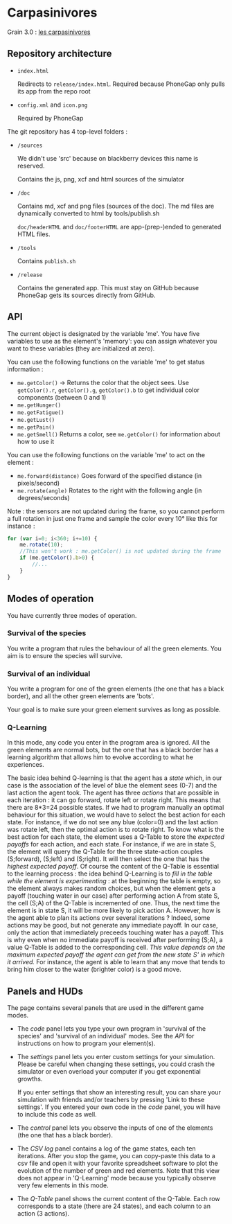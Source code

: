 # Carpasinivores

Grain 3.0 : [les carpasinivores](http://198.245.54.228/carpasinivores)

## Repository architecture

- `index.html`

    Redirects to `release/index.html`. Required because PhoneGap only
    pulls its app from the repo root

- `config.xml` and `icon.png`

    Required by PhoneGap

The git repository has 4 top-level folders : 

- `/sources`
  
    We didn't use 'src' because on blackberry devices this name is
    reserved.

    Contains the js, png, xcf and html sources of the simulator

- `/doc`
  
    Contains md, xcf and png files (sources of the doc). The md files
    are dynamically converted to html by tools/publish.sh

    `doc/headerHTML` and `doc/footerHTML` are app-(prep-)ended to
    generated HTML files.

- `/tools`
  
    Contains `publish.sh`

- `/release`
  
    Contains the generated app. This must stay on GitHub because PhoneGap
    gets its sources directly from GitHub.

## API

The current object is designated by the variable 'me'. You have five
variables to use as the element's 'memory': you can assign whatever
you want to these variables (they are initialized at zero).

You can use the following functions on the variable 'me' to get status
information :

- `me.getColor()` -> Returns the color that the object sees. Use `getColor().r`, `getColor().g`, `getColor().b` to get individual color components (between 0 and 1)
- `me.getHunger()`
- `me.getFatigue()`
- `me.getLust()`
- `me.getPain()`
- `me.getSmell()` Returns a color, see `me.getColor()` for information about how to use it

You can use the following functions on the variable 'me' to act on the
element : 

- `me.forward(distance)` Goes forward of the specified distance (in pixels/second)
- `me.rotate(angle)` Rotates to the right with the following angle (in degrees/seconds)

Note : the sensors are not updated during the frame, so you cannot perform a full rotation in just one frame and sample the color every 10° like this for instance : 

```javascript
for (var i=0; i<360; i+=10) {
    me.rotate(10);
    //This won't work : me.getColor() is not updated during the frame
    if (me.getColor().b>0) {
        //...
    }
}
```

## Modes of operation


You have currently three modes of operation.

### Survival of the species

You write a program that rules the behaviour of all the green
elements. You aim is to ensure the species will survive.

### Survival of an individual

You write a program for one of the green elements (the one that has a
black border), and all the other green elements are 'bots'.
   
Your goal is to make sure your green element survives as long as
possible.

### Q-Learning

In this mode, any code you enter in the program area is ignored. All
the green elements are normal bots, but the one that has a black
border has a learning algorithm that allows him to evolve according to
what he experiences.
  
The basic idea behind Q-learning is that the agent has a *state*
which, in our case is the association of the level of blue the element
sees (0-7) and the last action the agent took. The agent has three
*actions* that are possible in each iteration : it can go forward,
rotate left or rotate right. This means that there are 8\*3=24
possible states. If we had to program manually an optimal behaviour
for this situation, we would have to select the best action for each
state. For instance, if we do not see any blue (color=0) and the last
action was rotate left, then the optimal action is to rotate right.
To know what is the best action for each state, the element uses a
Q-Table to store the *expected payoffs* for each action, and each
state. For instance, if we are in state S, the element will query the
Q-Table for the three state-action couples (S;forward), (S;left) and
(S;right). It will then select the one that has the *highest expected
payoff*.  Of course the content of the Q-Table is essential to the
learning process : the idea behind Q-Learning is to *fill in the table
while the element is experimenting* : at the beginning the table is
empty, so the element always makes random choices, but when the
element gets a payoff (touching water in our case) after performing
action A from state S, the cell (S;A) of the Q-Table is incremented of
one. Thus, the next time the element is in state S, it will be more
likely to pick action A.  However, how is the agent able to plan its
actions over several iterations ? Indeed, some actions may be good,
but not generate any immediate payoff. In our case, only the action
that immediately preceeds touching water has a payoff. This is why
even when no immediate payoff is received after performing (S;A), a
value Q-Table is added to the corresponding cell. *This value depends
on the maximum expected payoff the agent can get from the new state S'
in which it arrived.* For instance, the agent is able to learn that
any move that tends to bring him closer to the water (brighter color)
is a good move.


## Panels and HUDs

The page contains several panels that are used in the different game modes.

- The *code* panel lets you type your own program in 'survival of the
  species' and 'survival of an individual' modes. See the *API* for
  instructions on how to program your element(s).

- The *settings* panel lets you enter custom settings for your
  simulation. Please be careful when changing these settings, you
  could crash the simulator or even overload your computer if you get
  exponential growths.
   
    If you enter settings that show an interesting result, you can
    share your simulation with friends and/or teachers by pressing
    'Link to these settings'. If you entered your own code in the
    *code* panel, you will have to include this code as well.
 
- The *control* panel lets you observe the inputs of one of the
  elements (the one that has a black border).
  
- The *CSV log* panel contains a log of the game states, each ten
  iterations. After you stop the game, you can copy-paste this data to
  a csv file and open it with your favorite spreadsheet software to
  plot the evolution of the number of green and red elements. Note
  that this view does not appear in 'Q-Learning' mode because you
  typically observe very few elements in this mode.

- The *Q-Table* panel shows the current content of the Q-Table. Each
  row corresponds to a state (there are 24 states), and each column to
  an action (3 actions).
